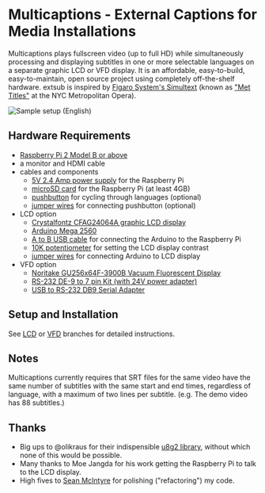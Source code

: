 # Multicaptions - External Captions for Media Installations

Multicaptions plays fullscreen video (up to full HD) while simultaneously processing and displaying subtitles in one or more selectable languages on a separate graphic LCD or VFD display. It is an affordable, easy-to-build, easy-to-maintain, open source project using completely off-the-shelf hardware. extsub is inspired by [Figaro System's Simultext](http://www.figaro-systems.com/simultextreg.html) (known as ["Met Titles"](http://www.nytimes.com/1995/10/02/arts/reinventing-supertitles-how-the-met-did-it.html?pagewanted=all) at the NYC Metropolitan Opera).

![Sample setup (English)](https://github.com/jasoneppink/extsub/blob/master/docs/sample.gif)

## Hardware Requirements
* [Raspberry Pi 2 Model B or above](https://www.adafruit.com/product/3055)
* a monitor and HDMI cable
* cables and components
  * [5V 2.4 Amp power supply](https://www.adafruit.com/product/1995) for the Raspberry Pi
  * [microSD card](https://www.adafruit.com/product/102) for the Raspberry Pi (at least 4GB)
  * [pushbutton](https://www.adafruit.com/product/558) for cycling through languages (optional)
  * [jumper wires](https://www.adafruit.com/product/826) for connecting pushbutton (optional)
* LCD option
  * [Crystalfontz CFAG24064A graphic LCD display](https://www.crystalfontz.com/product/cfag24064attitz-240x64-display-module-graphic)
  * [Arduino Mega 2560](https://www.adafruit.com/product/191)
  * [A to B USB cable](https://www.adafruit.com/product/62) for connecting the Arduino to the Raspberry Pi
  * [10K potentiometer](https://www.adafruit.com/product/562) for setting the LCD display contrast
  * [jumper wires](https://www.adafruit.com/product/826) for connecting Arduino to LCD display
* VFD option
  * [Noritake GU256x64F-3900B Vacuum Fluorescent Display](https://www.noritake-elec.com/products/model?part=GU256X64F-3900B)
  * [RS-232 DE-9 to 7 pin Kit (with 24V power adapter)](http://noritake-vfd.com/sck-ca07pw06-n1.aspx)
  * [USB to RS-232 DB9 Serial Adapter](https://www.amazon.com/Plugable-Adapter-Prolific-PL2303HX-Chipset/dp/B00425S1H8)


## Setup and Installation
See [LCD](https://github.com/jasoneppink/multicaptions/tree/LCD) or [VFD](https://github.com/jasoneppink/multicaptions/tree/VFD) branches for detailed instructions.

## Notes
Multicaptions currently requires that SRT files for the same video have the same number of subtitles with the same start and end times, regardless of language, with a maximum of two lines per subtitle. (e.g. The demo video has 88 subtitles.)

## Thanks
* Big ups to @olikraus for their indispensible [u8g2 library](https://github.com/olikraus/u8g2), without which none of this would be possible.
* Many thanks to Moe Jangda for his work getting the Raspberry Pi to talk to the LCD display.
* High fives to [Sean McIntyre](https://github.com/boxysean) for polishing ("refactoring") my code.
